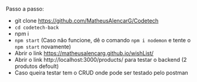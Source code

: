 Passo a passo:
- git clone https://github.com/MatheusAlencarG/Codetech
- `cd codetech-back`
- npm i
- `npm start` (Caso não funcione, dê o comando `npm i nodemon` e tente o `npm start` novamente)
- Abrir o link https://matheusalencarg.github.io/wishList/
- Abrir o link http://localhost:3000/products/ para testar o backend (2 produtos defoult)
- Caso queira testar tem o CRUD onde pode ser testado pelo postman